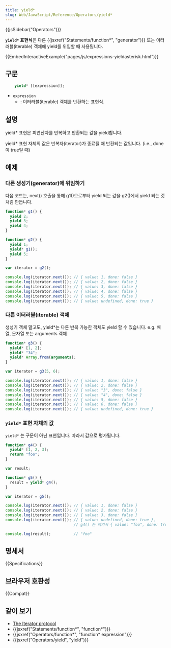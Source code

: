 ```yaml
---
title: yield*
slug: Web/JavaScript/Reference/Operators/yield*
---
```


{{jsSidebar("Operators")}}

**`yield*` 표현식**은 다른 {{jsxref("Statements/function*", "generator")}} 또는 이터러블(iterable) 객체에 yield를 위임할 때 사용됩니다.

{{EmbedInteractiveExample("pages/js/expressions-yieldasterisk.html")}}

## 구문

```js
    yield* [[expression]];
```

- `expression`
  - : 이터러블(iterable) 객체를 반환하는 표현식.

## 설명

yield\* 표현은 피연산자를 반복하고 반환되는 값을 yield합니다.

yield\* 표현 자체의 값은 반복자(iterator)가 종료될 때 반환되는 값입니다. (i.e., done이 true일 때)

## 예제

### 다른 생성기(generator)에 위임하기

다음 코드는, next() 호출을 통해 g1()으로부터 yield 되는 값을 g2()에서 yield 되는 것처럼 만듭니다.

```js
function* g1() {
  yield 2;
  yield 3;
  yield 4;
}

function* g2() {
  yield 1;
  yield* g1();
  yield 5;
}

var iterator = g2();

console.log(iterator.next()); // { value: 1, done: false }
console.log(iterator.next()); // { value: 2, done: false }
console.log(iterator.next()); // { value: 3, done: false }
console.log(iterator.next()); // { value: 4, done: false }
console.log(iterator.next()); // { value: 5, done: false }
console.log(iterator.next()); // { value: undefined, done: true }
```

### 다른 이터러블(iterable) 객체

생성기 객체 말고도, yield\*는 다른 반복 가능한 객체도 yield 할 수 있습니다. e.g. 배열, 문자열 또는 arguments 객체

```js
function* g3() {
  yield* [1, 2];
  yield* "34";
  yield* Array.from(arguments);
}

var iterator = g3(5, 6);

console.log(iterator.next()); // { value: 1, done: false }
console.log(iterator.next()); // { value: 2, done: false }
console.log(iterator.next()); // { value: "3", done: false }
console.log(iterator.next()); // { value: "4", done: false }
console.log(iterator.next()); // { value: 5, done: false }
console.log(iterator.next()); // { value: 6, done: false }
console.log(iterator.next()); // { value: undefined, done: true }
```

### `yield*` 표현 자체의 값

`yield*` 는 구문이 아닌 표현입니다. 따라서 값으로 평가됩니다.

```js
function* g4() {
  yield* [1, 2, 3];
  return "foo";
}

var result;

function* g5() {
  result = yield* g4();
}

var iterator = g5();

console.log(iterator.next()); // { value: 1, done: false }
console.log(iterator.next()); // { value: 2, done: false }
console.log(iterator.next()); // { value: 3, done: false }
console.log(iterator.next()); // { value: undefined, done: true },
                              // g4() 는 여기서 { value: "foo", done: true }를 반환합니다

console.log(result);          // "foo"
```

## 명세서

{{Specifications}}

## 브라우저 호환성

{{Compat}}

## 같이 보기

- [The Iterator protocol](/en-US/docs/Web/JavaScript/Guide/The_Iterator_protocol)
- {{jsxref("Statements/function*", "function*")}}
- {{jsxref("Operators/function*", "function* expression")}}
- {{jsxref("Operators/yield", "yield")}}
